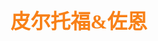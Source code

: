 ## <font color = #F88017 face =kaiti size = 6>皮尔托福&佐恩</font>
<!--stackedit_data:
eyJoaXN0b3J5IjpbNjAxMjYwMzQ4XX0=
-->